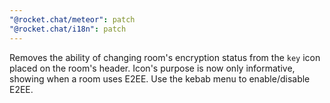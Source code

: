 ```yaml
---
"@rocket.chat/meteor": patch
"@rocket.chat/i18n": patch
---
```


Removes the ability of changing room's encryption status from the `key` icon placed on the room's header. Icon's purpose is now only informative, showing when a room uses E2EE. Use the kebab menu to enable/disable E2EE.
